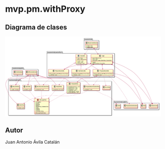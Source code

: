 # mvp.pm.withProxy

## Diagrama de clases

![Design diagram](docs/all.png)

## Autor
Juan Antonio Ávila Catalán